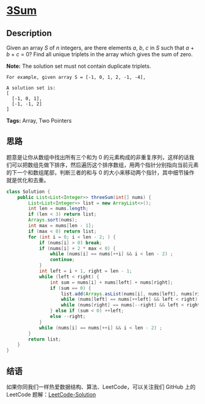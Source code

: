 # [3Sum][title]

## Description

Given an array *S* of *n* integers, are there elements *a*, *b*, *c* in *S* such that *a* + *b* + *c* = 0? Find all unique triplets in the array which gives the sum of zero.

**Note:** The solution set must not contain duplicate triplets.

```
For example, given array S = [-1, 0, 1, 2, -1, -4],

A solution set is:
[
  [-1, 0, 1],
  [-1, -1, 2]
]
```

**Tags:** Array, Two Pointers


## 思路

题意是让你从数组中找出所有三个和为 0 的元素构成的非重复序列，这样的话我们可以把数组先做下排序，然后遍历这个排序数组，用两个指针分别指向当前元素的下一个和数组尾部，判断三者的和与 0 的大小来移动两个指针，其中细节操作就是优化和去重。

```java
class Solution {
    public List<List<Integer>> threeSum(int[] nums) {
        List<List<Integer>> list = new ArrayList<>();
        int len = nums.length;
        if (len < 3) return list;
        Arrays.sort(nums);
        int max = nums[len - 1];
        if (max < 0) return list;
        for (int i = 0; i < len - 2; ) {
            if (nums[i] > 0) break;
            if (nums[i] + 2 * max < 0) {
                while (nums[i] == nums[++i] && i < len - 2) ;
                continue;
            }
            int left = i + 1, right = len - 1;
            while (left < right) {
                int sum = nums[i] + nums[left] + nums[right];
                if (sum == 0) {
                    list.add(Arrays.asList(nums[i], nums[left], nums[right]));
                    while (nums[left] == nums[++left] && left < right) ;
                    while (nums[right] == nums[--right] && left < right) ;
                } else if (sum < 0) ++left;
                else --right;
            }
            while (nums[i] == nums[++i] && i < len - 2) ;
        }
        return list;
    }
}
```


## 结语

如果你同我们一样热爱数据结构、算法、LeetCode，可以关注我们 GitHub 上的 LeetCode 题解：[LeetCode-Solution][ls]



[title]: https://leetcode.com/problems/3sum
[ls]: https://github.com/RichCodersAndMe/LeetCode-Solution
